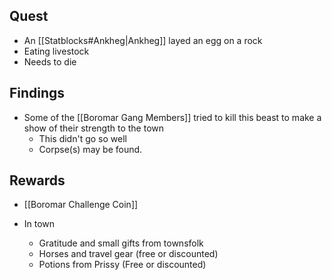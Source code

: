 ## Quest
- An [[Statblocks#Ankheg|Ankheg]] layed an egg on a rock
- Eating livestock
- Needs to die

## Findings
- Some of the [[Boromar Gang Members]] tried to kill this beast to make a show of their strength to the town
	- This didn't go so well
	- Corpse(s) may be found.

## Rewards
- [[Boromar Challenge Coin]]

- In town
	- Gratitude and small gifts from townsfolk
	- Horses and travel gear (free or discounted)
	- Potions from Prissy (Free or discounted)
